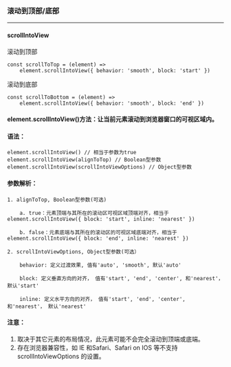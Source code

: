 ### 滚动到顶部/底部
---

#### scrollIntoView

滚动到顶部
```
const scrollToTop = (element) => 
    element.scrollIntoView({ behavior: 'smooth', block: 'start' })
```
滚动到底部
```
const scrollToBottom = (element) =>
    element.scrollIntoView({ behavior: 'smooth', block: 'end' })
```


#### element.scrollIntoView()方法：让当前元素滚动到浏览器窗口的可视区域内。

#### 语法：

```
element.scrollIntoView() // 相当于参数为true
element.scrollIntoView(alignToTop) // Boolean型参数
element.scrollIntoView(scrollIntoViewOptions) // Object型参数
```

#### 参数解析：
```
1. alignToTop, Boolean型参数(可选)

    a. true：元素顶端与其所在的滚动区可视区域顶端对齐，相当于element.scrollIntoView({ block: 'start', inline: 'nearest' })

    b. false：元素底端与其所在的滚动区的可视区域底端对齐，相当于element.scrollIntoView({ block: 'end', inline: 'nearest' })

2. scrollIntoViewOptions, Object型参数(可选）

    behavior: 定义过渡效果, 值有'auto', 'smooth', 默认'auto'
        
    block: 定义垂直方向的对齐， 值有'start', 'end', 'center', 和'nearest'， 默认'start'

    inline: 定义水平方向的对齐， 值有'start', 'end', 'center', 和'nearest'， 默认'nearest'
```

#### 注意：
1. 取决于其它元素的布局情况，此元素可能不会完全滚动到顶端或底端。
2. 存在浏览器兼容性，如 IE 和Safari、Safari on IOS 等不支持 scrollIntoViewOptions 的设置。